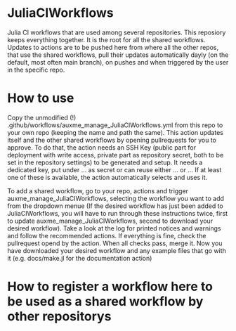# JuliaCIWorkflows
Julia CI workflows that are used among several repositories. This reposiory keeps everything together. It is the root for all the shared workflows. Updates to actions are to be pushed here from where all the other repos, that use the shared workflows, pull their updates automatically dayly (on the default, most often main branch), on pushes and when triggered by the user in the specific repo.

# How to use
Copy the unmodified (!) .github/workflows/auxme_manage_JuliaCIWorkflows.yml from this repo to your own repo (keeping the name and path the same). This action updates itself and the other shared workflows by opening pullrequests for you to approve. 
To do that, the action needs an SSH Key (public part for deployment with write access, private part as repository secret, both to be set in the repository settings) to be generated and setup.
It needs a dedicated key, put under ... as secret or can reuse either ... or ... If at least one of these is available, the action automatically selects and uses it.

To add a shared workflow, go to your repo, actions and trigger auxme_manage_JuliaCIWorkflows, selecting the workflow you want to add from the dropdown menue (If the desired workflow has just been added to JuliaCIWorkflows, you will have to run through these instructions twice, first to update auxme_manage_JuliaCIWorkflows, second to download your desired workflow). Take a look at the log for printed notices and warnings and follow the recommended actions. If everything is fine, check the pullrequest opend by the action. When all checks pass, merge it. Now you have downloaded your desired workflow and any example files that go with it (e.g. docs/make.jl for the documentation action)

# How to register a workflow here to be used as a shared workflow by other repositorys

